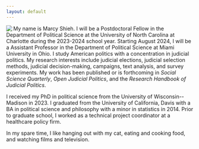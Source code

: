 ```yaml
---
layout: default
---
```


<img align="left" src="IMG_3326.jpeg"> My name is Marcy Shieh. I will be a Postdoctoral Fellow in the Department of Political Science at the University of North Carolina at Charlotte during the 2023-2024 school year. Starting August 2024, I will be a Assistant Professor in the Department of Political Science at Miami University in Ohio. I study American politics with a concentration in judicial politics. My research interests include judicial elections, judicial selection methods, judicial decision-making, campaigns, text analysis, and survey experiments. My work has been published or is forthcoming in *Social Science Quarterly*, *Open Judicial Politics*, and the *Research Handbook of Judicial Politics*.

I received my PhD in political science from the University of Wisconsin--Madison in 2023. I graduated from the University of California, Davis with a BA in political science and philosophy with a minor in statistics in 2014. Prior to graduate school, I worked as a technical project coordinator at a healthcare policy firm.

In my spare time, I like hanging out with my cat, eating and cooking food, and watching films and television.
